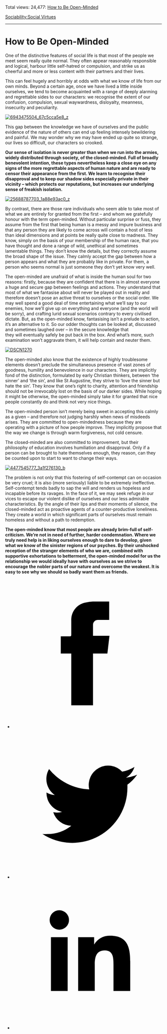 Total views: 24,477: [How to Be Open-Minded](https://www.theschooloflife.com/thebookoflife/how-to-be-open-minded/)

[Sociability:](https://www.theschooloflife.com/thebookoflife/category/sociability/)[Social Virtues](https://www.theschooloflife.com/thebookoflife/category/sociability/social-virtues/)

* * *

# How to Be Open-Minded
<style>
						.alignnone {
  display: block;
  margin-left: auto;
  margin-right: auto;
  align: center:
}

.addtoany_share_save_container {
display:none;
}

.wp-block-image {
		display: block;
  margin-left: auto;
  margin-right: auto;
  width: 50%;
}

.aligncenter {
display: block;
  margin-left: auto;
  margin-right: auto;
  align: center:
}

@media only screen and (max-width: 500px) {
  .wp-block-image {
		display: block;
  margin-left: auto;
  margin-right: auto;
  width: 100%;
} }

h1 {max-width: 600px !important;
}
.s18-single-post .content-area .site-main article .post-cat-header-display + .old-wrapper p {
    font-size: 1.200em
}
						</style>

One of the distinctive features of social life is that most of the people we meet&nbsp;seem really quite normal. They often appear reasonably responsible and logical, harbour little self-hatred or compulsion, and strike us as cheerful and more or less content with their partners and their lives.

This can feel hugely and horribly at odds with what we know of life from our own minds. Beyond a certain age, once we have lived a little inside ourselves, we tend to become acquainted with a range of deeply alarming and regrettable sides to our characters: we recognise the extent of our confusion, compulsion, sexual waywardness, disloyalty, meanness, insecurity and peculiarity.

[![6943475504_67c5cca5e8_z](https://www.theschooloflife.com/thebookoflife/wp-content/uploads/2016/10/6943475504_67c5cca5e8_z.jpg)](http://www.thebookoflife.org/wp-content/uploads/2016/10/6943475504_67c5cca5e8_z.jpg)

This gap between the knowledge we have of ourselves and the public evidence of the nature of others can end up feeling intensely bewildering and painful. We may wonder why we may have ended up quite so strange, our lives so difficult, our characters so crooked.

**Our sense of isolation is never greater than when we run into the armies, widely distributed through society, of the closed-minded. Full of broadly benevolent intention, these types nevertheless keep a close eye on any signs of the more regrettable aspects of human nature and are ready to censor their appearance from the first. We learn to recognise their disapproval and to keep our shadow sides especially private in their vicinity – which protects our reputations, but increases our underlying sense of freakish isolation.**

[![25688787703_1a88e93ac0_z](https://www.theschooloflife.com/thebookoflife/wp-content/uploads/2016/10/25688787703_1a88e93ac0_z.jpg)](http://www.thebookoflife.org/wp-content/uploads/2016/10/25688787703_1a88e93ac0_z.jpg)

By contrast, there are those rare individuals who seem able to take most of what we are entirely for granted from the first – and whom we gratefully honour with the term open-minded. Without particular surprise or fuss, they assume from the first that being human is a messy and impure business and that any person they are likely to come across will contain a host of less than ideal dimensions and at points be really quite close to madness. They know, simply on the basis of your membership of the human race, that you have thought and done a range of wild, unethical and sometimes lamentable things. They don’t know the details, but they correctly assume the broad shape of the issue. They calmly accept the gap between how a person appears and what they are probably like in private. For them, a person who seems normal is just someone they don’t yet know very well.

The open-minded are unafraid of what is inside the human soul for two reasons: firstly, because they are confident that there is in almost everyone a huge and secure gap between feelings and actions. They understand that most of what we fantasise about will never be played out in reality&nbsp;and therefore doesn’t pose an active threat to ourselves or the social order. We may well spend a good deal of time entertaining what we’ll say to our enemies, how we’ll give up on everything and everyone (and the world will be sorry), and crafting lurid sexual scenarios contrary to every civilised dictate. But, as the open-minded know, fantasising isn’t a prelude to action, it’s an alternative to it. So our odder thoughts can be looked at, discussed and sometimes laughed over – in the secure knowledge that they&nbsp;will&nbsp;eventually safely be put back in the box. And what’s more, such examination won’t aggravate them, it will help contain and neuter them.

[![DSCN1270](https://www.theschooloflife.com/thebookoflife/wp-content/uploads/2016/10/3612082413_4cd7a9f124_o.jpg)](http://www.thebookoflife.org/wp-content/uploads/2016/10/3612082413_4cd7a9f124_o.jpg)

The open-minded also know that the existence of highly troublesome elements doesn’t preclude the simultaneous presence of vast zones of goodness, humility and benevolence in our characters. They are implicitly fond of the distinction, formulated by early Christian thinkers, between ‘the sinner’ and ‘the sin’, and like St Augustine, they strive to ‘love the sinner but hate the sin’. They know that one’s right to charity, attention and friendship should not be irrevocably lost on the basis of our darker sides. While hoping it might be otherwise, the open-minded simply take it for granted that nice people constantly do and think not very nice things.

The open-minded person isn’t merely being sweet in accepting this calmly as a given – and therefore not judging harshly when news of misdeeds arises. They are committed to open-mindedness because they are operating with a picture of how people improve. They implicitly propose that the way we change is through warm forgiveness, not cold censure.

The closed-minded are also committed to improvement, but their philosophy of education involves humiliation and disapproval. Only if a person can be brought to hate themselves enough, they reason, can they be counted upon to start to want to change their ways.

[![4477545777_3a1f276130_b](https://www.theschooloflife.com/thebookoflife/wp-content/uploads/2016/10/4477545777_3a1f276130_b.jpg)](http://www.thebookoflife.org/wp-content/uploads/2016/10/4477545777_3a1f276130_b.jpg)

The problem is not only that this fostering of self-contempt can on occasion be very cruel; it is also (more seriously) liable to be extremely ineffective. Self-contempt tends badly to sap the will and renders us hopeless and incapable before its ravages. In the face of it, we may seek refuge in our vices to escape our violent dislike of ourselves and our less admirable characteristics. By the angle of their lips and their moments of silence, the closed-minded act as proactive agents of a counter-productive loneliness. They create a world in which significant parts of ourselves must remain homeless and without a path to redemption.

**The open-minded know that most people are already brim-full of self-criticism. We’re not in need of further, harder condemnation. Where we truly need help is in liking ourselves enough to dare to develop, given what we know of the sinister regions of our psyches. By their unshocked reception of the stranger elements of who we are, combined with supportive exhortations to betterment, the open-minded model for us the relationship we would ideally have with ourselves as we strive to encourage the nobler parts of our nature and overcome the weakest. It is easy to see why we should so badly want them as friends.**

<style>
    .iframe-class { display: block !important; }
</style>

- [<svg xmlns="http://www.w3.org/2000/svg" viewbox="0 0 26 26"><title>Facebook</title>
                    <g>
                        <path d="M8.38,10H9.92c.2,0,.29,0,.29-.28,0-.82,0-1.64,0-2.46a3.05,3.05,0,0,1,2.57-3.15A7.22,7.22,0,0,1,14,3.95c.86,0,1.71,0,2.57,0h.25v3.2h-2A.85.85,0,0,0,14,8c0,.62,0,1.24,0,1.91h2.87L16.51,13H14v9H10.21V13H8.38Z"></path>
                    </g>
                </svg>](http://www.facebook.com/sharer/sharer.php?u=https://www.theschooloflife.com/thebookoflife/how-to-be-open-minded/)
- [<svg xmlns="http://www.w3.org/2000/svg" viewbox="0 0 26 26"><title>Twitter</title>
                    <path d="M21.69,7.9a6.75,6.75,0,0,1-1.94.53,3.39,3.39,0,0,0,1.48-1.87,6.76,6.76,0,0,1-2.14.82,3.38,3.38,0,0,0-5.75,3.08,9.59,9.59,0,0,1-7-3.53,3.38,3.38,0,0,0,1,4.51A3.36,3.36,0,0,1,5.89,11v0A3.38,3.38,0,0,0,8.6,14.37a3.39,3.39,0,0,1-1.53.06,3.38,3.38,0,0,0,3.15,2.35A6.78,6.78,0,0,1,6,18.22a6.87,6.87,0,0,1-.81,0A9.6,9.6,0,0,0,20,10.08q0-.22,0-.44A6.86,6.86,0,0,0,21.69,7.9Z"></path>
                </svg>](http://twitter.com/share?url=https://www.theschooloflife.com/thebookoflife/how-to-be-open-minded/&text=&via=theschooloflife)
- [<svg xmlns="http://www.w3.org/2000/svg" viewbox="0 0 26 26"><title>LinkedIn</title>
<path class="cls-2" d="M6.67,10H9.58v9.36H6.67ZM8.13,5.32A1.69,1.69,0,1,1,6.44,7,1.69,1.69,0,0,1,8.13,5.32"></path><path class="cls-2" d="M11.41,10H14.2v1.28h0A3.06,3.06,0,0,1,17,9.75c2.95,0,3.49,1.94,3.49,4.46v5.14H17.57V14.79c0-1.09,0-2.48-1.51-2.48s-1.75,1.18-1.75,2.4v4.63H11.41Z"></path></svg>](https://www.linkedin.com/shareArticle?mini=true&url=https://www.theschooloflife.com/thebookoflife/how-to-be-open-minded/)

